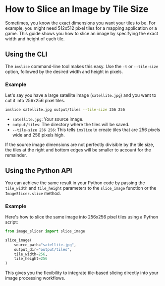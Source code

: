 # How to Slice an Image by Tile Size

Sometimes, you know the exact dimensions you want your tiles to be. For example, you might need 512x512 pixel tiles for a mapping application or a game. This guide shows you how to slice an image by specifying the exact width and height of each tile.

## Using the CLI

The `imslice` command-line tool makes this easy. Use the `-t` or `--tile-size` option, followed by the desired width and height in pixels.

### Example

Let's say you have a large satellite image (`satellite.jpg`) and you want to cut it into 256x256 pixel tiles.

```bash
imslice satellite.jpg output/tiles --tile-size 256 256
```

-   `satellite.jpg`: Your source image.
-   `output/tiles`: The directory where the tiles will be saved.
-   `--tile-size 256 256`: This tells `imslice` to create tiles that are 256 pixels wide and 256 pixels high.

If the source image dimensions are not perfectly divisible by the tile size, the tiles at the right and bottom edges will be smaller to account for the remainder.

## Using the Python API

You can achieve the same result in your Python code by passing the `tile_width` and `tile_height` parameters to the `slice_image` function or the `ImageSlicer.slice` method.

### Example

Here's how to slice the same image into 256x256 pixel tiles using a Python script:

```python
from image_slicer import slice_image

slice_image(
    source_path="satellite.jpg",
    output_dir="output/tiles",
    tile_width=256,
    tile_height=256
)
```

This gives you the flexibility to integrate tile-based slicing directly into your image processing workflows.
